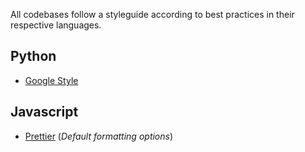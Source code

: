 All codebases follow a styleguide according to best practices in their respective languages. 

## Python
- [Google Style](https://sphinxcontrib-napoleon.readthedocs.io/en/latest/example_google.html)

## Javascript
- [Prettier](https://prettier.io/) (_Default formatting options_)
